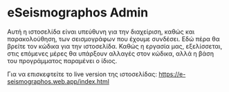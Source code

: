# eSeismographos Admin
Αυτή η ιστοσελίδα είναι υπεύθυνη για την διαχείριση, καθώς και παρακολούθηση, των σεισμογράφων που έχουμε συνδέσει. Εδώ πέρα θα βρείτε τον κώδικα για την ιστοσελίδα. Καθώς η εργασία μας, εξελίσσεται, στις επόμενες μέρες θα υπάρξουν αλλαγές στον κώδικα, αλλά η βάση του προγράμματος παραμένει ο ίδιος.  

Για να επισκεφτείτε το live version της ιστοσελίδας: https://e-seismographos.web.app/index.html
